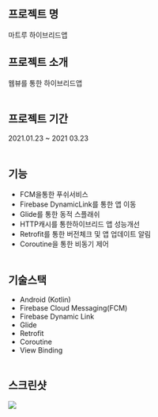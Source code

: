 ## 프로젝트 명
마트루 하이브리드앱

## 프로젝트 소개
웹뷰를 통한 하이브리드앱
<br><br>

## 프로젝트 기간
2021.01.23 ~ 2021 03.23<br><br>

## 기능
* FCM을통한 푸쉬서비스 
* Firebase DynamicLink를 통한 앱 이동 
* Glide를 통한 동적 스플래쉬 
* HTTP캐시를 통한하이브리드 앱 성능개선
* Retrofit를 통한 버전체크 및 앱 업데이트 알림 
* Coroutine을 통한 비동기 제어
<br><br>



## 기술스택
* Android (Kotlin)
* Firebase Cloud Messaging(FCM)
* Firebase Dynamic Link
* Glide
* Retrofit
* Coroutine 
* View Binding
<br><br>

## 스크린샷
<div>
  <img src="https://user-images.githubusercontent.com/48284360/111037947-b818d600-8469-11eb-913b-34c8eaff6e5b.png">
  </div>
